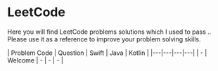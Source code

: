 # LeetCode

Here you will find LeetCode problems solutions which I used to pass .. Please use it as a reference to improve your problem solving skills. 


| Problem Code | Question | Swift | Java | Kotlin |
|---|---|---|---|
| - | Welcome | - | - | - |
